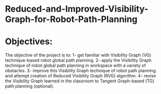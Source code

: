 # Reduced-and-Improved-Visibility-Graph-for-Robot-Path-Planning
# Objectives: 
The objective of the project is to: 
1- get familiar with Visibility Graph (VG) technique-based robot global path planning. 
2- apply the Visibility Graph technique of robot global path planning in workspace with a variety of obstacles. 
3- improve this Visibility Graph technique of robot path planning and attempt creation of Reduced Visibility Graph (RVG) algorithm. 
4- revise the Visibility Graph learned in the classroom to Tangent Graph-based (TG) path planning (optional).

